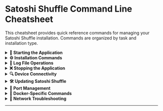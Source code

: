 # Satoshi Shuffle Command Line Cheatsheet

This cheatsheet provides quick reference commands for managing your Satoshi Shuffle installation. Commands are organized by task and installation type.

<details>
<summary><strong>🚀 Starting the Application</strong></summary>

<h3>Using the Start Script (Recommended)</h3>
```bash
# Navigate to your Satoshi Shuffle directory
cd /path/to/satoshi-shuffle

# Make script executable (first time only, on Linux/macOS)
chmod +x start_SatoshiShuffle.sh

# Run the start script
./start_SatoshiShuffle.sh
```

<h3>Standard Python Method</h3>
```bash
# Navigate to your Satoshi Shuffle directory
cd /path/to/satoshi-shuffle

# Start the application
python webapp/blockclock_web.py

# Alternative for Python 3 on some systems
python3 webapp/blockclock_web.py
```

<h3>Run in Background (Keep Running After Terminal Closes)</h3>
```bash
# On macOS/Linux - Keep running after terminal closes
nohup python3 webapp/blockclock_web.py > /dev/null 2>&1 &

# Explanation:
# nohup - Prevents the process from stopping when terminal closes
# > /dev/null - Discards standard output
# 2>&1 - Redirects error messages to standard output
# & - Runs the process in background

# Send output to log file instead of discarding
nohup python3 webapp/blockclock_web.py > logs/webapp.log 2>&1 &

# On Windows
start /b python webapp\blockclock_web.py > nul 2>&1

# Check if background process is running
ps aux | grep blockclock_web.py

# Stop background process
pkill -f blockclock_web.py
```

<h3>Docker Method</h3>
```bash
# Navigate to your Satoshi Shuffle directory
cd /path/to/satoshi-shuffle

# Start the Docker container
docker-compose -f docker/docker-compose.yml up -d
```

</details>

<details>
<summary><strong>⚙️ Installation Commands</strong></summary>

<h3>One-Click Installation</h3>
```bash
# Run the interactive installation script
python install.py

# Install with specific options (check script help)
python install.py --no-docker

# Install and specify a different port
python install.py -p 5002
```

<h3>Docker Installation</h3>
```bash
# Build the Docker image
docker-compose -f docker/docker-compose.yml build

# Build without using cache (for troubleshooting)
docker-compose -f docker/docker-compose.yml build --no-cache
```

<h3>Python Installation</h3>
```bash
# Install dependencies
pip install -r requirements.txt

# Install with specific Python version
python3 -m pip install -r requirements.txt
```

</details>

<details>
<summary><strong>✅ Checking Application Status</strong></summary>

<h3>Process Checking</h3>
```bash
# Check if Python process is running
ps aux | grep blockclock_web.py

# More compact version
pgrep -fl blockclock_web.py

# Check if Docker container is running
docker ps | grep satoshi-shuffle
```

<h3>Service Status</h3>
```bash
# Linux systemd service
sudo systemctl status satoshi-shuffle

# macOS launchd service
launchctl list | grep com.satoshi-shuffle
```

<h3>Web Server Check</h3>
```bash
# Check if web server is responding
curl -I http://localhost:5010
```

</details>

<details>
<summary><strong>📝 Log File Operations</strong></summary>

<h3>Viewing Logs</h3>
```bash
# View last 20 log entries
tail -n 20 logs/blockclock.log

# Follow log in real-time (Ctrl+C to exit)
tail -f logs/blockclock.log

# Search logs for specific text
grep "error" logs/blockclock.log

# View Docker container logs
docker logs satoshi-shuffle

# Follow Docker logs in real-time
docker logs -f satoshi-shuffle
```

<h3>Log Management</h3>
```bash
# Clear log file
echo "" > logs/blockclock.log

# View log archive directory
ls -la logs/archive/

# Check log file size
du -sh logs/blockclock.log
```

</details>

<details>
<summary><strong>❌ Stopping the Application</strong></summary>

<h3>Standard Method</h3>
```bash
# Kill Python process
pkill -f blockclock_web.py

# More forceful termination if needed
pkill -9 -f blockclock_web.py

# Find the process ID and kill it specifically
ps aux | grep blockclock_web.py
kill [PID]  # Replace [PID] with the actual process ID
```

<h3>Docker Method<h3>
```bash
# Stop container but keep it
docker-compose -f docker/docker-compose.yml stop

# Stop and remove container
docker-compose -f docker/docker-compose.yml down
```

<h3>Service Method<h3>
```bash
# Linux systemd
sudo systemctl stop satoshi-shuffle

# macOS launchd
launchctl unload ~/Library/LaunchAgents/com.satoshi-shuffle.plist
```

</details>

<details>
<summary><strong>🔄 Restarting the Application</strong></summary>

<h3>Standard Method</h3>
```bash
# Kill and restart
pkill -f blockclock_web.py
python webapp/blockclock_web.py

# Restart in background (macOS/Linux)
pkill -f blockclock_web.py
nohup python3 webapp/blockclock_web.py > /dev/null 2>&1 &
```

<h3>Docker Method</h3>
```bash
# Restart container
docker-compose -f docker/docker-compose.yml restart

# Full rebuild and restart
docker-compose -f docker/docker-compose.yml up -d --build
```

<h3>Service Method</h3>
```bash
# Linux systemd
sudo systemctl restart satoshi-shuffle

# macOS launchd
launchctl unload ~/Library/LaunchAgents/com.satoshi-shuffle.plist
launchctl load ~/Library/LaunchAgents/com.satoshi-shuffle.plist
```

</details>

<details>
<summary><strong>🔍 Device Connectivity</strong></summary>

<h3>Check Device Reachability</h3>
```bash
# Ping a BlockClock device
ping -c 3 192.168.1.100

# From Docker container
docker exec -it satoshi-shuffle ping -c 3 192.168.1.100
```

<h3>Test BlockClock API</h3>
```bash
# Test device API (displays time)
curl -v http://192.168.1.100/api/show/time

# Test device API (displays custom text)
curl -v http://192.168.1.100/api/show/text/BITCOIN
```

</details>

<details>
<summary><strong>🛠️ Updating Satoshi Shuffle</strong></summary>

<h3>Standard Method</h3>
```bash
# Get latest code
git pull

# Restart application
./start_SatoshiShuffle.sh

# Or restart in background
pkill -f blockclock_web.py
nohup python3 webapp/blockclock_web.py > /dev/null 2>&1 &
```

<h3>Docker Method</h3>
```bash
# Get latest code
git pull

# Rebuild and restart container
docker-compose -f docker/docker-compose.yml up -d --build
```

</details>

<details>
<summary><strong>🔌 Port Management</strong></summary>

<h3>Check Port Usage</h3>
```bash
# Check if port 5010 is in use
lsof -i :5010

# Alternative method
netstat -tuln | grep 5010
```

<h3>Change Port (Python Installation)</h3>
```bash
# Edit the web application file
nano webapp/blockclock_web.py

# Find this line and change port number:
# app.run(debug=False, host='0.0.0.0', port=5010, use_reloader=True)
```

<h3>Change Port (Docker Installation)</h3>
```bash
# Edit docker-compose file
nano docker/docker-compose.yml

# Change port mapping, e.g., from:
# "5010:5010" to "5011:5010"
```

</details>

<details>
<summary><strong>🔒 Service Management</strong></summary>

<h3>Setting Up Service (Linux)</h3>
```bash
# Create systemd service file
sudo nano /etc/systemd/system/satoshi-shuffle.service

# Enable service to start at boot
sudo systemctl enable satoshi-shuffle

# Start service
sudo systemctl start satoshi-shuffle
```

<h3>Setting Up Service (macOS)</h3>
```bash
# Create launchd plist file
nano ~/Library/LaunchAgents/com.satoshi-shuffle.plist

# Load service
launchctl load -w ~/Library/LaunchAgents/com.satoshi-shuffle.plist
```

</details>

<details>
<summary><strong>💻 Screen Session (Alternative to nohup)</strong></summary>

<p><em><strong>Using <code>screen</code> is another way to keep applications running after closing your terminal:</strong></em></p>

```bash
# Install screen (if not already installed)
# Ubuntu/Debian
sudo apt install screen
# macOS
brew install screen

# Start a new screen session
screen -S satoshi-shuffle

# Now run your application
python3 webapp/blockclock_web.py

# Detach from screen session (keeps running in background)
# Press Ctrl+A, then D

# List running screen sessions
screen -ls

# Reattach to a running session
screen -r satoshi-shuffle

# Kill a screen session (when attached)
# Press Ctrl+A, then type :quit and press Enter
```

</details>

<details>
<summary><strong>🔏 Docker-Specific Commands</strong></summary>

<h3>Container Management</h3>
```bash
# Enter container shell
docker exec -it satoshi-shuffle /bin/bash

# View container details
docker inspect satoshi-shuffle

# Check container resource usage
docker stats satoshi-shuffle
```

<h3>Docker Volumes</h3>
```bash
# List Docker volumes
docker volume ls

# Check volume details
docker volume inspect satoshi-shuffle_config
```

</details>

<details>
<summary><strong>📡 Network Troubleshooting</strong></summary>

<h3>Network Diagnostics</h3>
```bash
# Check your IP address
ifconfig    # macOS/Linux
ipconfig    # Windows

# Check network route to device
traceroute 192.168.1.100    # macOS/Linux
tracert 192.168.1.100       # Windows

# Check local network devices (if arp is available)
arp -a
```

</details>

<details>
<summary><strong>🧹 Cleanup Operations</strong></summary>

<h3>File Cleanup</h3>
```bash
# Remove log files
rm logs/*.log

# Remove archived logs
rm -rf logs/archive/*
```

<h3>Docker Cleanup</h3>
```bash
# Remove container and images
docker-compose -f docker/docker-compose.yml down --rmi all

# Remove volumes too (CAUTION: Deletes all configuration!)
docker-compose -f docker/docker-compose.yml down -v

# System-wide Docker cleanup
docker system prune
```

</details>

<details>
<summary><strong>📂 Backup and Restore</strong></summary>

<h3>Configuration Backup</h3>
```bash
# Manual backup of config file
cp config/blockclock.conf config/blockclock.conf.backup

# Full directory backup
tar -czvf satoshi-shuffle-backup.tar.gz config/ logs/
```

<h3>Docker Volume Backup</h3>
```bash
# Create a backup container and copy from volume
docker run --rm -v satoshi-shuffle_config:/backup -v $(pwd):/host alpine cp -r /backup /host/config-backup
```
</details>

---
